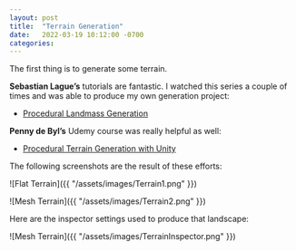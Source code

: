 ```yaml
---
layout: post
title:  "Terrain Generation"
date:   2022-03-19 10:12:00 -0700
categories: 
---
```

The first thing is to generate some terrain.

**Sebastian Lague’s** tutorials are fantastic.  I watched this series a couple of times and was able to produce my own generation project:

* [Procedural Landmass Generation](https://www.youtube.com/watch?v=wbpMiKiSKm8&list=PLFt_AvWsXl0eBW2EiBtl_sxmDtSgZBxB3)

**Penny de Byl’s** Udemy course was really helpful as well:

* [Procedural Terrain Generation with Unity](https://www.udemy.com/course/procedural-terrain-generation-with-unity/)

The following screenshots are the result of these efforts:

![Flat Terrain]({{ "/assets/images/Terrain1.png" }})

![Mesh Terrain]({{ "/assets/images/Terrain2.png" }})

Here are the inspector settings used to produce that landscape:

![Mesh Terrain]({{ "/assets/images/TerrainInspector.png" }})
